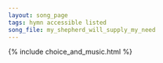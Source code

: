 ```yaml
---
layout: song_page
tags: hymn accessible listed
song_file: my_shepherd_will_supply_my_need
---
```


{% include choice_and_music.html %}
